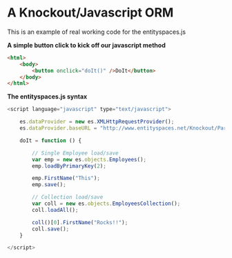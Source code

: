 A Knockout/Javascript ORM
============================================


This is an example of real working code for the entityspaces.js


**A simple button click to kick off our javascript method**


````html
<html>
    <body>
        <button onclick="doIt()" />DoIt</button>
    </body>
</html>
````


**The entityspaces.js syntax**


````javascript
<script language="javascript" type="text/javascript">

    es.dataProvider = new es.XMLHttpRequestProvider();
    es.dataProvider.baseURL = "http://www.entityspaces.net/Knockout/Part1/esService/esJson.svc/";

    doIt = function () {

        // Single Employee load/save
        var emp = new es.objects.Employees();
        emp.loadByPrimaryKey(2);

        emp.FirstName("This");
        emp.save();

        // Collection load/save
        var coll = new es.objects.EmployeesCollection();
        coll.loadAll();

        coll()[0].FirstName("Rocks!!");
        coll.save();
    }

</script>
````